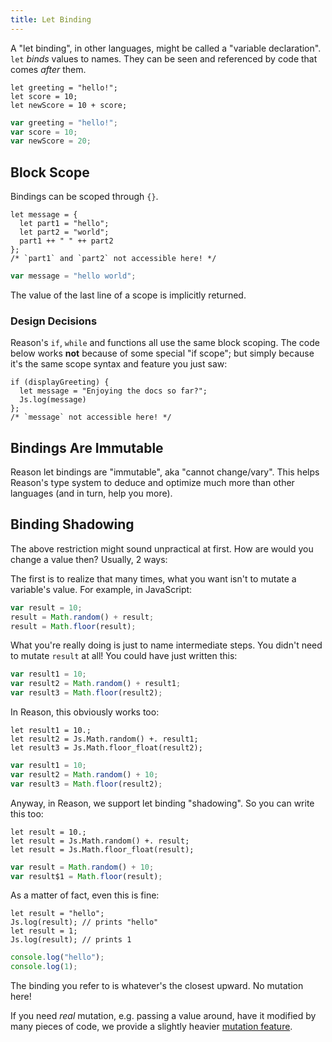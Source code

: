 ```yaml
---
title: Let Binding
---
```


A "let binding", in other languages, might be called a "variable declaration". `let` _binds_ values to names. They can be seen and referenced by code that comes _after_ them.

<!--DOCUSAURUS_CODE_TABS-->
<!--Reason-->
```reason
let greeting = "hello!";
let score = 10;
let newScore = 10 + score;
```
<!--Output-->
```js
var greeting = "hello!";
var score = 10;
var newScore = 20;
```
<!--END_DOCUSAURUS_CODE_TABS-->

## Block Scope

Bindings can be scoped through `{}`.

<!--DOCUSAURUS_CODE_TABS-->
<!--Reason-->
```reason
let message = {
  let part1 = "hello";
  let part2 = "world";
  part1 ++ " " ++ part2
};
/* `part1` and `part2` not accessible here! */
```
<!--Output-->
```js
var message = "hello world";
```
<!--END_DOCUSAURUS_CODE_TABS-->

The value of the last line of a scope is implicitly returned.

### Design Decisions

Reason's `if`, `while` and functions all use the same block scoping. The code below works **not** because of some special "if scope"; but simply because it's the same scope syntax and feature you just saw:

<!--DOCUSAURUS_CODE_TABS-->
<!--Reason-->
```reason
if (displayGreeting) {
  let message = "Enjoying the docs so far?";
  Js.log(message)
};
/* `message` not accessible here! */
```
<!--END_DOCUSAURUS_CODE_TABS-->

## Bindings Are Immutable

Reason let bindings are "immutable", aka "cannot change/vary". This helps Reason's type system to deduce and optimize much more than other languages (and in turn, help you more).

## Binding Shadowing

The above restriction might sound unpractical at first. How are would you change a value then? Usually, 2 ways:

The first is to realize that many times, what you want isn't to mutate a variable's value. For example, in JavaScript:

<!--DOCUSAURUS_CODE_TABS-->
<!--JS-->
```javascript
var result = 10;
result = Math.random() + result;
result = Math.floor(result);
```
<!--END_DOCUSAURUS_CODE_TABS-->

What you're really doing is just to name intermediate steps. You didn't need to mutate `result` at all! You could have just written this:

<!--DOCUSAURUS_CODE_TABS-->
<!--JS-->
```javascript
var result1 = 10;
var result2 = Math.random() + result1;
var result3 = Math.floor(result2);

```
<!--END_DOCUSAURUS_CODE_TABS-->

In Reason, this obviously works too:

<!--DOCUSAURUS_CODE_TABS-->
<!--Reason-->
```reason
let result1 = 10.;
let result2 = Js.Math.random() +. result1;
let result3 = Js.Math.floor_float(result2);
```
<!--Output-->
```js
var result1 = 10;
var result2 = Math.random() + 10;
var result3 = Math.floor(result2);
```
<!--END_DOCUSAURUS_CODE_TABS-->

Anyway, in Reason, we support let binding "shadowing". So you can write this too:

<!--DOCUSAURUS_CODE_TABS-->
<!--Reason-->
```reason
let result = 10.;
let result = Js.Math.random() +. result;
let result = Js.Math.floor_float(result);
```
<!--Output-->
```js
var result = Math.random() + 10;
var result$1 = Math.floor(result);
```
<!--END_DOCUSAURUS_CODE_TABS-->

As a matter of fact, even this is fine:

<!--DOCUSAURUS_CODE_TABS-->
<!--Reason-->
```reason
let result = "hello";
Js.log(result); // prints "hello"
let result = 1;
Js.log(result); // prints 1
```
<!--Output-->
```js
console.log("hello");
console.log(1);
```
<!--END_DOCUSAURUS_CODE_TABS-->

The binding you refer to is whatever's the closest upward. No mutation here!

If you need _real_ mutation, e.g. passing a value around, have it modified by many pieces of code, we provide a slightly heavier [mutation feature](mutation.md).
